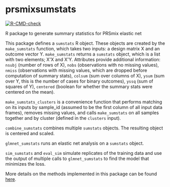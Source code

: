 # prsmixsumstats

[![R-CMD-check](https://github.com/UW-GAC/prsmixsumstats/actions/workflows/R-CMD-check.yaml/badge.svg)](https://github.com/UW-GAC/prsmixsumstats/actions/workflows/R-CMD-check.yaml)

R package to generate summary statistics for PRSmix elastic net

This package defines a `sumstats` R object. These objects are created by the `make_sumstats` function, which
takes two inputs: a design matrix X and an outcome vector Y. `make_sumstats` returns a `sumstats` object, 
which is a list with two elements; X'X and X'Y. Attributes provide additional information: `nsubj` 
(number of rows of X), `nobs` (observations with no missing values), `nmiss` (observations with missing values,
which are dropped before computation of summary stats), `colsum` (sum over columns of X), `ysum` (sum over Y, 
this is the number of cases for binary outcomes), `yssq` (sum of squares of Y), `centered` (boolean for 
whether the summary stats were centered on the mean).

`make_sumstats_clusters` is a convenience function that performs matching on its inputs by sample_id 
(assumed to be the first column of all input data frames), removes missing values, and calls
`make_sumstats` on all samples together and by cluster (defined in the `clusters` input).

`combine_sumstats` combines multiple `sumstats` objects. The resulting object is centered and scaled.

`glmnet_sumstats` runs an elastic net analysis on a `sumstats` object.

`sim_sumstats` and `eval_sim` simulate replicates of the training data and use the output of multiple calls to 
`glmnet_sumstats` to find the model that minimizes the loss.

More details on the methods implemented in this package can be found [here](https://docs.google.com/document/d/14ZW6sfuHlH0YooK7AUw9UHS8oXhHmJYv/edit?usp=sharing&ouid=107443797655395020525&rtpof=true&sd=true).

